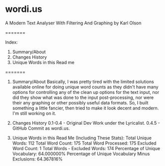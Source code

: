 wordi.us
=======

A Modern Text Analyser With Filtering And Graphing
by Karl Olson

=======

Index:
1. Summary/About
2. Changes History
3. Unique Words in this Read me

=======

1. Summary/About
Basically, I was pretty tired with the limited solutions available online for 
doing unique word counts as they didn't have many options for controlling any
of the clean up options for the text input, nor did they show what was done 
to the input post-processing, nor were their any graphing or other possibly 
useful data formats. So, I built something a little fancier, then tried to 
make it look decent and modern. I'm still working on it.

2. Changes History
	0.1-0.4 - Original Dev Work under the Lyricalist.
	0.4.5 - GitHub Commit as wordi.us.

3. Unique Words in this Read Me (Including These Stats):
	Total Unique Words: 112
	Total Word Count: 175
	Total Word Processed: 175
	Excluded Word Count: 1
	Total Words - Excluded Words: 174
	Percentage of Unique Vocabulary: 64.000000%
	Percentage of Unique Vocabulary Minus Exclusions: 64.367816%